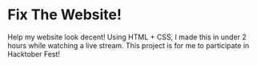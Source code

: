# Fix The Website!
Help my website look decent! Using HTML + CSS, I made this in under 2 hours while watching a live stream. This project is for me
to participate in Hacktober Fest!
